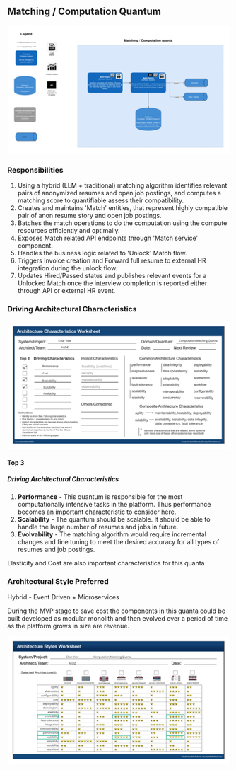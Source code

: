 ## Matching / Computation Quantum

![Image](/assets/C2_matching_quanta.jpg)

### Responsibilities

1. Using a hybrid (LLM + traditional) matching algorithm identifies relevant pairs of anonymized resumes and open job postings, and computes a matching score to quantifiable assess their compatibility.
2. Creates and maintains 'Match' entities, that represent highly compatible pair of anon resume story and open job postings.
3. Batches the match operations to do the computation using the compute resources efficiently and optimally.
4. Exposes Match related API endpoints through 'Match service' component.
5. Handles the business logic related to 'Unlock' Match flow.
6. Triggers Invoice creation and Forward full resume to external HR integration during the unlock flow.
7. Updates Hired/Passed status and publishes relevant events for a Unlocked Match once the interview completion is reported either through API or external HR event.

### Driving Architectural Characteristics

![Image](/assets/matching-arch-char-worksheet.jpg)

#### Top 3

##### Driving Architectural Characteristics

1. **Performance** - This quantum is responsible for the most computationally intensive tasks in the platform. Thus performance becomes an important characteristic to consider here.
2. **Scalability** - The quantum should be scalable. It should be able to handle the large number of resumes and jobs in future.
3. **Evolvability** - The matching algorithm would require incremental changes and fine tuning to meet the desired accuracy for all types of resumes and job postings.

Elasticity and Cost are also important characteristics for this quanta

### Architectural Style Preferred

Hybrid - Event Driven + Microservices

During the MVP stage to save cost the components in this quanta could be built developed as modular monolith and then evolved over a period of time as the platform grows in size are revenue.

![Image](/assets/matching-arch-style-worksheet.jpg)
